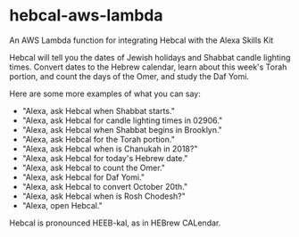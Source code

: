 # hebcal-aws-lambda
An AWS Lambda function for integrating Hebcal with the Alexa Skills Kit

Hebcal will tell you the dates of Jewish holidays and Shabbat candle lighting times. Convert dates to the Hebrew calendar, learn about this week's Torah portion, and count the days of the Omer, and study the Daf Yomi.

Here are some more examples of what you can say:

- "Alexa, ask Hebcal when Shabbat starts."
- "Alexa, ask Hebcal for candle lighting times in 02906."
- "Alexa, ask Hebcal when Shabbat begins in Brooklyn."
- "Alexa, ask Hebcal for the Torah portion."
- "Alexa, ask Hebcal when is Chanukah in 2018?"
- "Alexa, ask Hebcal for today's Hebrew date."
- "Alexa, ask Hebcal to count the Omer."
- "Alexa, ask Hebcal for Daf Yomi."
- "Alexa, ask Hebcal to convert October 20th."
- "Alexa, ask Hebcal when is Rosh Chodesh?"
- "Alexa, open Hebcal."

Hebcal is pronounced HEEB-kal, as in HEBrew CALendar.
